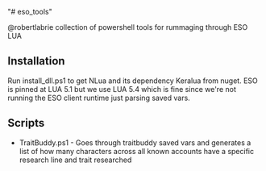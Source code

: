 "# eso_tools" 

@robertlabrie collection of powershell tools for rummaging through ESO LUA

## Installation
Run install_dll.ps1 to get NLua and its dependency Keralua from nuget. ESO is pinned at LUA 5.1 but we use LUA 5.4 which is fine since we're not running the ESO client runtime just parsing saved vars.

## Scripts
* TraitBuddy.ps1 - Goes through traitbuddy saved vars and generates a list of how many characters across all known accounts have a specific research line and trait researched